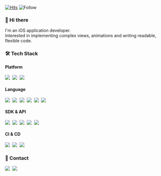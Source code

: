 [![Hits](https://hits.seeyoufarm.com/api/count/incr/badge.svg?url=https%3A%2F%2Fgithub.com%2Fhacoma&count_bg=%2379C83D&title_bg=%23555555&icon=&icon_color=%23E7E7E7&title=Hits&edge_flat=false)](https://hits.seeyoufarm.com)
![Follow](https://img.shields.io/github/followers/hacoma?label=Follow)

<h3 align="left"> 👋 Hi there </h3>

<p align="left">
I'm an iOS application developer.</br>
Interested in implementing complex views, animations and writing readable, flexible code.
</p>

<h3 align="left"> 🛠 Tech Stack </h3>

<h4 align="left"> Platform </h3>
<p align="left">
  <img src="https://img.shields.io/badge/macOS-777777?style=flat&logo=Apple&logoColor=white"/>&nbsp;
  <img src="https://img.shields.io/badge/iOS-333333?style=flat&logo=Apple&logoColor=white"/>&nbsp;
  <img src="https://img.shields.io/badge/Windows-0078D6?style=flat&logo=Windows&logoColor=white"/>&nbsp;
</p>

<h4 align="left"> Language </h3>
<p align="left">
  <img src="https://img.shields.io/badge/C-A8B9CC?style=flat&logo=C&logoColor=white"/>&nbsp;
  <img src="https://img.shields.io/badge/C++-00599C?style=flat&logo=C%2B%2B&logoColor=white"/>&nbsp;
  <img src="https://img.shields.io/badge/Objective--C-8B00FF?style=flat&logo=C&logoColor=white"/>&nbsp;
  <img src="https://img.shields.io/badge/Swift-FA7343?style=flat&logo=Swift&logoColor=white"/>&nbsp;
  <img src="https://img.shields.io/badge/Python-3776AB?style=flat&logo=Python&logoColor=white"/>&nbsp;
  <img src="https://img.shields.io/badge/Delphi-EE1F35?style=flat&logo=Delphi&logoColor=white"/>&nbsp;
</p>


<h4 align="left"> SDK & API </h3>
<p align="left">
  <img src="https://img.shields.io/badge/macOS SDK-777777?style=flat&logo=Apple&logoColor=white"/>&nbsp;
  <img src="https://img.shields.io/badge/iOS SDK-8B00FF?style=flat&logo=Apple&logoColor=white"/>&nbsp;
  <img src="https://img.shields.io/badge/Windows API-0078D6?style=flat&logo=Windows&logoColor=white"/>&nbsp;
  <img src="https://img.shields.io/badge/MFC-0078D6?style=flat&logo=Windows&logoColor=white"/>&nbsp;
  <img src="https://img.shields.io/badge/ReactiveX-B7178C?style=flat&logo=ReactiveX&logoColor=white"/>&nbsp;
</p>


<h4 align="left"> CI & CD </h3>
<p align="left">
  <img src="https://img.shields.io/badge/Jenkins-D24939?style=flat&logo=Jenkins&logoColor=white"/>&nbsp;
  <img src="https://img.shields.io/badge/Fastlane-83DCB7?style=flat&logo=Fastlane&logoColor=white"/>&nbsp;
  <img src="https://img.shields.io/badge/Buildbot-8977AD?style=flat&logoColor=white"/>&nbsp;
</p>

<h3 align="left"> 💌 Contact </h3>

<p align="left">
  <a target="_blank" href="https://hacoma.github.io"><img src="https://img.shields.io/badge/Blog-CC0000?style=flat&logo=Jekyll&logoColor=white"/></a>&nbsp;
  <a target="_blank" href="mailto:hacoma92@gmail.com"><img src="https://img.shields.io/badge/Mail-D14836?style=flat&logo=Gmail&logoColor=white"/></a>&nbsp;
</p>
